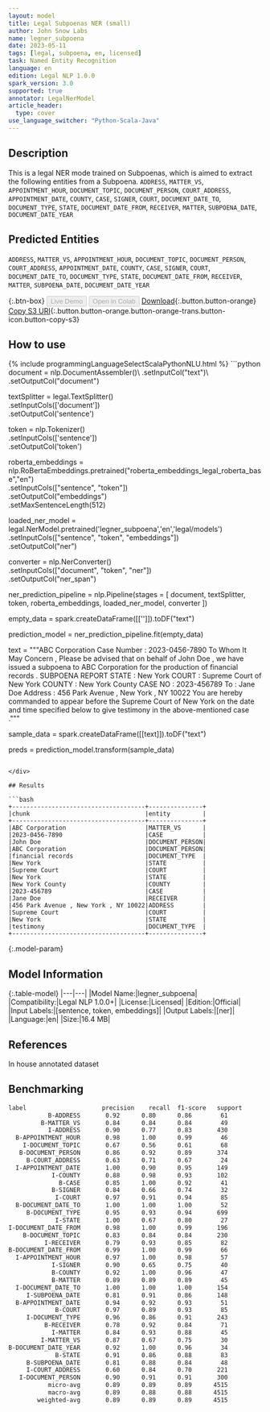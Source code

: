 ```yaml
---
layout: model
title: Legal Subpoenas NER (small)
author: John Snow Labs
name: legner_subpoena
date: 2023-05-11
tags: [legal, subpoena, en, licensed]
task: Named Entity Recognition
language: en
edition: Legal NLP 1.0.0
spark_version: 3.0
supported: true
annotator: LegalNerModel
article_header:
  type: cover
use_language_switcher: "Python-Scala-Java"
---
```


## Description

This is a legal NER mode trained on Subpoenas, which is aimed to extract the following entities from a Subpoena. `ADDRESS`, `MATTER_VS`, `APPOINTMENT_HOUR`, `DOCUMENT_TOPIC`, `DOCUMENT_PERSON`, `COURT_ADDRESS`, `APPOINTMENT_DATE`, `COUNTY`, `CASE`, `SIGNER`, `COURT`, `DOCUMENT_DATE_TO`, `DOCUMENT_TYPE`, `STATE`, `DOCUMENT_DATE_FROM`, `RECEIVER`, `MATTER`, `SUBPOENA_DATE`, `DOCUMENT_DATE_YEAR`

## Predicted Entities

`ADDRESS`, `MATTER_VS`, `APPOINTMENT_HOUR`, `DOCUMENT_TOPIC`, `DOCUMENT_PERSON`, `COURT_ADDRESS`, `APPOINTMENT_DATE`, `COUNTY`, `CASE`, `SIGNER`, `COURT`, `DOCUMENT_DATE_TO`, `DOCUMENT_TYPE`, `STATE`, `DOCUMENT_DATE_FROM`, `RECEIVER`, `MATTER`, `SUBPOENA_DATE`, `DOCUMENT_DATE_YEAR`

{:.btn-box}
<button class="button button-orange" disabled>Live Demo</button>
<button class="button button-orange" disabled>Open in Colab</button>
[Download](https://s3.amazonaws.com/auxdata.johnsnowlabs.com/legal/models/legner_subpoena_en_1.0.0_3.0_1683798607192.zip){:.button.button-orange}
[Copy S3 URI](s3://auxdata.johnsnowlabs.com/legal/models/legner_subpoena_en_1.0.0_3.0_1683798607192.zip){:.button.button-orange.button-orange-trans.button-icon.button-copy-s3}

## How to use



<div class="tabs-box" markdown="1">
{% include programmingLanguageSelectScalaPythonNLU.html %}
```python
document = nlp.DocumentAssembler()\
    .setInputCol("text")\
    .setOutputCol("document")

textSplitter = legal.TextSplitter()\
    .setInputCols(['document'])\
    .setOutputCol('sentence')

token = nlp.Tokenizer()\
    .setInputCols(['sentence'])\
    .setOutputCol('token')

roberta_embeddings = nlp.RoBertaEmbeddings.pretrained("roberta_embeddings_legal_roberta_base","en") \
    .setInputCols(["sentence", "token"]) \
    .setOutputCol("embeddings") \
    .setMaxSentenceLength(512)
  
loaded_ner_model = legal.NerModel.pretrained('legner_subpoena','en','legal/models')\
    .setInputCols(["sentence", "token", "embeddings"])\
    .setOutputCol("ner")

converter = nlp.NerConverter()\
    .setInputCols(["document", "token", "ner"])\
    .setOutputCol("ner_span")

ner_prediction_pipeline = nlp.Pipeline(stages = [
                                            document,
                                            textSplitter,
                                            token,
                                            roberta_embeddings,
                                            loaded_ner_model,
                                            converter
                                            ])

empty_data = spark.createDataFrame([['']]).toDF("text")

prediction_model = ner_prediction_pipeline.fit(empty_data)

text = """ABC Corporation Case Number : 2023-0456-7890 To Whom It May Concern , Please be advised that on behalf of John Doe , we have issued a subpoena to ABC Corporation for the production of financial records . SUBPOENA REPORT STATE : New York COURT : Supreme Court of New York COUNTY : New York County CASE NO : 2023-456789 To : Jane Doe Address : 456 Park Avenue , New York , NY 10022 You are hereby commanded to appear before the Supreme Court of New York on the date and time specified below to give testimony in the above-mentioned case ."""

sample_data = spark.createDataFrame([[text]]).toDF("text")

preds = prediction_model.transform(sample_data)
```

</div>

## Results

```bash
+-------------------------------------+---------------+
|chunk                                |entity         |
+-------------------------------------+---------------+
|ABC Corporation                      |MATTER_VS      |
|2023-0456-7890                       |CASE           |
|John Doe                             |DOCUMENT_PERSON|
|ABC Corporation                      |DOCUMENT_PERSON|
|financial records                    |DOCUMENT_TYPE  |
|New York                             |STATE          |
|Supreme Court                        |COURT          |
|New York                             |STATE          |
|New York County                      |COUNTY         |
|2023-456789                          |CASE           |
|Jane Doe                             |RECEIVER       |
|456 Park Avenue , New York , NY 10022|ADDRESS        |
|Supreme Court                        |COURT          |
|New York                             |STATE          |
|testimony                            |DOCUMENT_TYPE  |
+-------------------------------------+---------------+
```

{:.model-param}
## Model Information

{:.table-model}
|---|---|
|Model Name:|legner_subpoena|
|Compatibility:|Legal NLP 1.0.0+|
|License:|Licensed|
|Edition:|Official|
|Input Labels:|[sentence, token, embeddings]|
|Output Labels:|[ner]|
|Language:|en|
|Size:|16.4 MB|

## References

In house annotated dataset

## Benchmarking

```bash
label                     precision    recall  f1-score   support
           B-ADDRESS       0.92      0.80      0.86        61
         B-MATTER_VS       0.84      0.84      0.84        49
           I-ADDRESS       0.90      0.77      0.83       430
  B-APPOINTMENT_HOUR       0.98      1.00      0.99        46
    I-DOCUMENT_TOPIC       0.67      0.56      0.61        68
   B-DOCUMENT_PERSON       0.86      0.92      0.89       374
     B-COURT_ADDRESS       0.63      0.71      0.67        24
  I-APPOINTMENT_DATE       1.00      0.90      0.95       149
            I-COUNTY       0.88      0.98      0.93       102
              B-CASE       0.85      1.00      0.92        41
            B-SIGNER       0.84      0.66      0.74        32
             I-COURT       0.97      0.91      0.94        85
  B-DOCUMENT_DATE_TO       1.00      1.00      1.00        52
     B-DOCUMENT_TYPE       0.95      0.93      0.94       699
             I-STATE       1.00      0.67      0.80        27
I-DOCUMENT_DATE_FROM       0.98      1.00      0.99       196
    B-DOCUMENT_TOPIC       0.83      0.84      0.84       230
          I-RECEIVER       0.79      0.93      0.85        82
B-DOCUMENT_DATE_FROM       0.99      1.00      0.99        66
  I-APPOINTMENT_HOUR       0.97      1.00      0.98        57
            I-SIGNER       0.90      0.65      0.75        40
            B-COUNTY       0.92      1.00      0.96        47
            B-MATTER       0.89      0.89      0.89        45
  I-DOCUMENT_DATE_TO       1.00      1.00      1.00       154
     I-SUBPOENA_DATE       0.81      0.91      0.86       148
  B-APPOINTMENT_DATE       0.94      0.92      0.93        51
             B-COURT       0.97      0.89      0.93        85
     I-DOCUMENT_TYPE       0.96      0.86      0.91       243
          B-RECEIVER       0.78      0.92      0.84        71
            I-MATTER       0.84      0.93      0.88        45
         I-MATTER_VS       0.87      0.67      0.75        30
B-DOCUMENT_DATE_YEAR       0.92      1.00      0.96        34
             B-STATE       0.91      0.86      0.88        83
     B-SUBPOENA_DATE       0.81      0.88      0.84        48
     I-COURT_ADDRESS       0.60      0.84      0.70       221
   I-DOCUMENT_PERSON       0.90      0.91      0.91       300
           micro-avg       0.89      0.89      0.89      4515
           macro-avg       0.89      0.88      0.88      4515
        weighted-avg       0.89      0.89      0.89      4515
```
